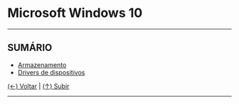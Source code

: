 # Microsoft Windows 10

---

## SUMÁRIO

- [Armazenamento](https://github.com/systemboys/GTi_Laboratory/tree/main/Microsoft%20Windows/Microsoft%20Windows%2010/Armazenamento#assuntos-windows--armazenamento "Armazenamento")
- [Drivers de dispositivos](https://github.com/systemboys/GTi_Laboratory/tree/main/Microsoft%20Windows/Microsoft%20Windows%2010/Drivers%20de%20dispositivos#laborat%C3%B3rio-gti--assuntos-sobre-drivers-de-dispositivos "Drivers de dispositivos")

[(&larr;) Voltar](https://github.com/systemboys/GTi_Laboratory/tree/main/Microsoft%20Windows#assuntos-windows "Voltar ao Sumário") | 
[(&uarr;) Subir](#microsoft-windows-10 "Subir para o topo")

---
